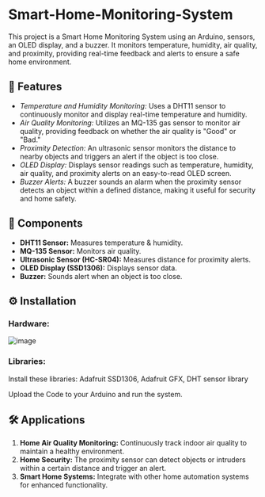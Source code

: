 # Smart-Home-Monitoring-System

This project is a Smart Home Monitoring System using an Arduino, sensors, an OLED display, and a buzzer. It monitors temperature, humidity, air quality, and proximity, providing real-time feedback and alerts to ensure a safe home environment.

## :star2: Features
- _Temperature and Humidity Monitoring:_ Uses a DHT11 sensor to continuously monitor and display real-time temperature and humidity.
- _Air Quality Monitoring:_ Utilizes an MQ-135 gas sensor to monitor air quality, providing feedback on whether the air quality is "Good" or "Bad."
- _Proximity Detection:_ An ultrasonic sensor monitors the distance to nearby objects and triggers an alert if the object is too close.
- _OLED Display:_ Displays sensor readings such as temperature, humidity, air quality, and proximity alerts on an easy-to-read OLED screen.
- _Buzzer Alerts:_ A buzzer sounds an alarm when the proximity sensor detects an object within a defined distance, making it useful for security and home safety.

## :toolbox: Components

- **DHT11 Sensor:** Measures temperature & humidity.
- **MQ-135 Sensor:** Monitors air quality.
- **Ultrasonic Sensor (HC-SR04):** Measures distance for proximity alerts.
- **OLED Display (SSD1306):** Displays sensor data.
- **Buzzer:** Sounds alert when an object is too close.

## :gear: Installation

### Hardware: 

![image](https://github.com/user-attachments/assets/2cbd5483-6e43-4888-8826-0c70a113720b)

### Libraries:

Install these libraries: Adafruit SSD1306, Adafruit GFX, DHT sensor library

Upload the Code to your Arduino and run the system.



## :hammer_and_wrench: Applications
1. **Home Air Quality Monitoring:** Continuously track indoor air quality to maintain a healthy environment.
2. **Home Security:** The proximity sensor can detect objects or intruders within a certain distance and trigger an alert.
3. **Smart Home Systems:** Integrate with other home automation systems for enhanced functionality.


